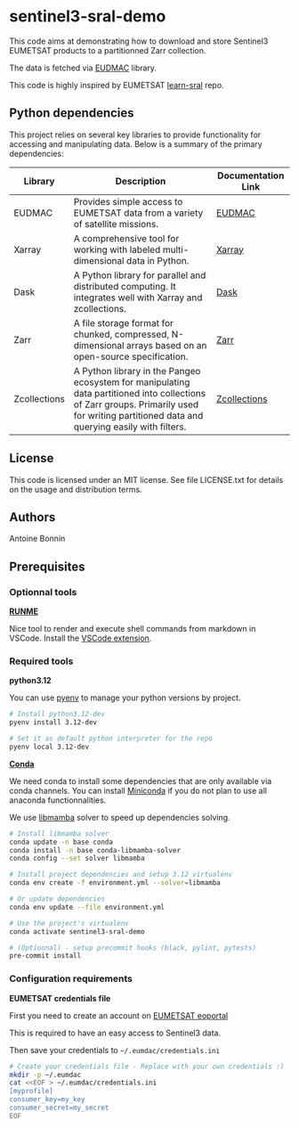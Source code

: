 # sentinel3-sral-demo

This code aims at demonstrating how to download and store Sentinel3 EUMETSAT products to a partitionned Zarr collection.

The data is fetched via [EUDMAC](https://anaconda.org/eumetsat/eumdac) library.

This code is highly inspired by EUMETSAT [learn-sral](https://gitlab.eumetsat.int/eumetlab/oceans/ocean-training/sensors/learn-sral) repo.

## Python dependencies

This project relies on several key libraries to provide functionality for accessing and manipulating data. Below is a summary of the primary dependencies:

| Library      | Description                                                                                                                                          | Documentation Link                                              |
|--------------|------------------------------------------------------------------------------------------------------------------------------------------------------|----------------------------------------------------------------|
| EUDMAC       | Provides simple access to EUMETSAT data from a variety of satellite missions.                                                                     | [EUDMAC](https://anaconda.org/eumetsat/eumdac)                |
| Xarray       | A comprehensive tool for working with labeled multi-dimensional data in Python.                                                                   | [Xarray](https://docs.xarray.dev/en/stable/)                  |
| Dask         | A Python library for parallel and distributed computing. It integrates well with Xarray and zcollections.                                          | [Dask](https://docs.dask.org/en/stable/)                      |
| Zarr         | A file storage format for chunked, compressed, N-dimensional arrays based on an open-source specification.                                         | [Zarr](https://zarr.readthedocs.io/en/stable/)                |
| Zcollections  | A Python library in the Pangeo ecosystem for manipulating data partitioned into collections of Zarr groups. Primarily used for writing partitioned data and querying easily with filters. | [Zcollections](https://zcollection.readthedocs.io/en/latest/api.html) |

## License

This code is licensed under an MIT license. See file LICENSE.txt for details on the usage and distribution terms.

## Authors

Antoine Bonnin

## Prerequisites

### Optionnal tools

**[RUNME](https://runme.dev/)**

Nice tool to render and execute shell commands from markdown in VSCode. Install the [VSCode extension](https://docs.runme.dev/getting-started/vscode).

### Required tools

**python3.12**

You can use [pyenv](https://github.com/pyenv/pyenv) to manage your python versions by project.

```sh {"id":"01J8P8CJ70DD7FYZ7B2PTEH0H1"}
# Install python3.12-dev
pyenv install 3.12-dev
```

```sh {"id":"01J8P90EV8JAN2XHSNB3YKSQPK"}
# Set it as default python interpreter for the repo
pyenv local 3.12-dev
```

**[Conda](https://docs.anaconda.com/anaconda/install/index.html)**

We need conda to install some dependencies that are only available via conda channels. You can install [Miniconda](https://docs.anaconda.com/miniconda/) if you do not plan to use all anaconda functionnalities.

We use [libmamba](https://www.anaconda.com/blog/a-faster-conda-for-a-growing-community) solver to speed up dependencies solving.

```sh {"id":"01J8PCGEAAC83CN6JDQ7M79Q39"}
# Install libmamba solver
conda update -n base conda
conda install -n base conda-libmamba-solver
conda config --set solver libmamba
```

```sh {"id":"01J8PCRR9NS7NW97TNFKC2Q423"}
# Install project dependencies and setup 3.12 virtualenv
conda env create -f environment.yml --solver=libmamba
```

```sh {"id":"01J8PD7W29RA6FTWQFQ6ACNYRY"}
# Or update dependencies
conda env update --file environment.yml
```

```sh {"id":"01J8PCK4MF4GPRB83ECRK84VY3"}
# Use the project's virtualenv
conda activate sentinel3-sral-demo
```

```sh {"id":"01J8P9NSFP1JWKZXHZ0CDQD3H3"}
# (Optionnal) - setup precommit hooks (black, pylint, pytests)
pre-commit install
```

### Configuration requirements

**EUMETSAT credentials file**

First you need to create an account on [EUMETSAT eoportal](https://eoportal.eumetsat.int/cas/login)

This is required to have an easy access to Sentinel3 data.

Then save your credentials to `~/.eumdac/credentials.ini`

```sh {"id":"01J8T3GWKJ78NSME8D352G5094"}
# Create your credentials file - Replace with your own credentials :)
mkdir -p ~/.eumdac
cat <<EOF > ~/.eumdac/credentials.ini
[myprofile]
consumer_key=my_key
consumer_secret=my_secret
EOF
```
